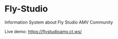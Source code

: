 # Fly-Studio
Information System about Fly Studio AMV Community

Live demo:
https://flystudioamv.ct.ws/
